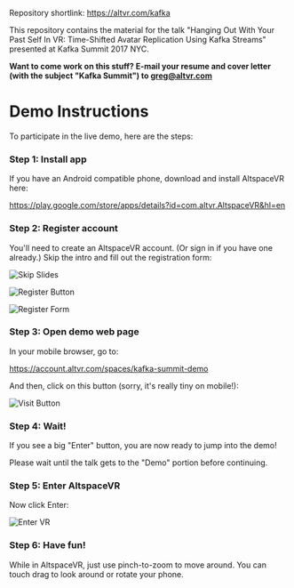 Repository shortlink: https://altvr.com/kafka

This repository contains the material for the talk "Hanging Out With Your Past Self In VR: Time-Shifted Avatar Replication Using Kafka Streams" presented at Kafka Summit 2017 NYC.

**Want to come work on this stuff? E-mail your resume and cover letter (with the subject "Kafka Summit") to greg@altvr.com**

# Demo Instructions

To participate in the live demo, here are the steps:

### Step 1: Install app

If you have an Android compatible phone, download and install AltspaceVR here: 

https://play.google.com/store/apps/details?id=com.altvr.AltspaceVR&hl=en

### Step 2: Register account

You'll need to create an AltspaceVR account. (Or sign in if you have one already.) Skip the intro and fill out the registration form:

![Skip Slides](http://i.imgur.com/DJSMWrb.png)

![Register Button](http://i.imgur.com/r42gFnM.png)

![Register Form](http://i.imgur.com/rI3O9PY.png)

### Step 3: Open demo web page

In your mobile browser, go to:

https://account.altvr.com/spaces/kafka-summit-demo

And then, click on this button (sorry, it's really tiny on mobile!):

![Visit Button](http://i.imgur.com/yy2nedg.png)

### Step 4: Wait!

If you see a big "Enter" button, you are now ready to jump into the demo!

Please wait until the talk gets to the "Demo" portion before continuing.

### Step 5: Enter AltspaceVR

Now click Enter:

![Enter VR](http://i.imgur.com/gh3i0Kj.png)

### Step 6: Have fun!

While in AltspaceVR, just use pinch-to-zoom to move around. You can touch drag to look around or rotate your phone.
